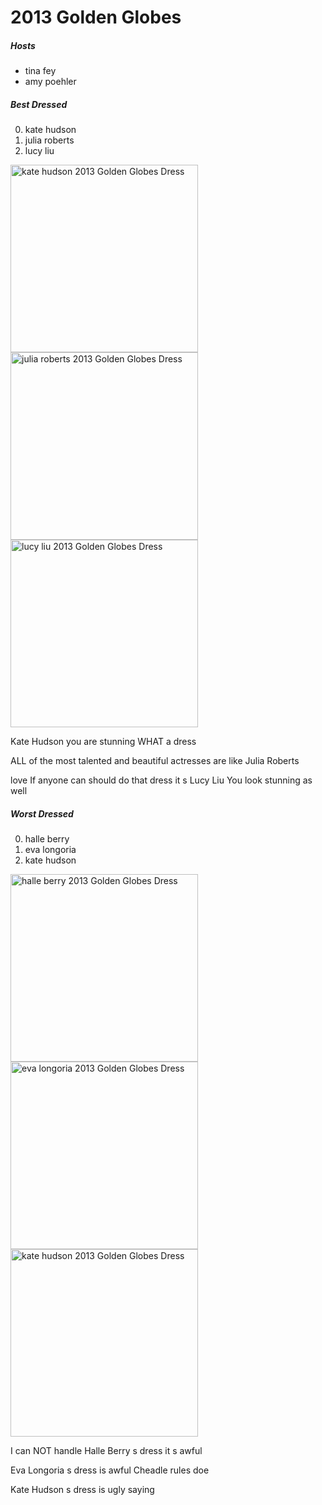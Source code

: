 # 2013 Golden Globes
##### Hosts
 - tina fey
 - amy poehler
##### Best Dressed
 0. kate hudson
 1. julia roberts
 2. lucy liu

<img src='file:///Users/lukasjusten/Desktop/Northwestern/NLPO-337/GoldenGlobes/downloads/kate hudson 2013 Golden Globes Dress/1. 4a1d071bbf38a72f251201f10f429956.jpg' height=300px alt='kate hudson 2013 Golden Globes Dress'>  <img src='file:///Users/lukasjusten/Desktop/Northwestern/NLPO-337/GoldenGlobes/downloads/julia roberts 2013 Golden Globes Dress/1. 1995d8bbd2fcd608e867d3370a3eaf21.jpg' height=300px alt='julia roberts 2013 Golden Globes Dress'>  <img src='file:///Users/lukasjusten/Desktop/Northwestern/NLPO-337/GoldenGlobes/downloads/lucy liu 2013 Golden Globes Dress/1. lucy-liu-in-carolina-herrera-2012-golden-globe-awards.jpg' height=300px alt='lucy liu 2013 Golden Globes Dress'>  

Kate Hudson you are stunning WHAT a dress  

ALL of the most talented and beautiful actresses are like Julia Roberts  

love If anyone can should do that dress it s Lucy Liu You look stunning as well  


##### Worst Dressed
 0. halle berry
 1. eva longoria
 2. kate hudson

<img src='file:///Users/lukasjusten/Desktop/Northwestern/NLPO-337/GoldenGlobes/downloads/halle berry 2013 Golden Globes Dress/1. 5badd263250000320037a28f.jpeg' height=300px alt='halle berry 2013 Golden Globes Dress'>  <img src='file:///Users/lukasjusten/Desktop/Northwestern/NLPO-337/GoldenGlobes/downloads/eva longoria 2013 Golden Globes Dress/1. f7a3cbe4b146aeb71d97828079c9ccc6.jpg' height=300px alt='eva longoria 2013 Golden Globes Dress'>  <img src='file:///Users/lukasjusten/Desktop/Northwestern/NLPO-337/GoldenGlobes/downloads/kate hudson 2013 Golden Globes Dress/1. 4a1d071bbf38a72f251201f10f429956.jpg' height=300px alt='kate hudson 2013 Golden Globes Dress'>  

I can NOT handle Halle Berry s dress it s awful  

Eva Longoria s dress is awful Cheadle rules doe  

Kate Hudson s dress is ugly saying  


